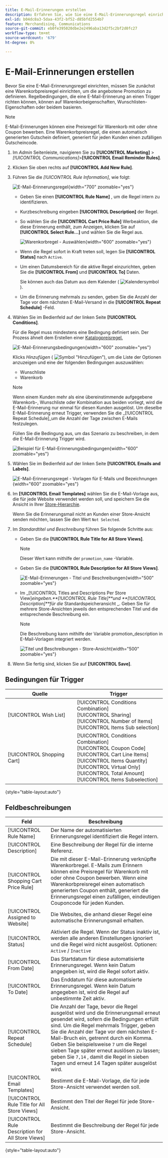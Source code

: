 ```yaml
---
title: E-Mail-Erinnerungen erstellen
description: Erfahren Sie, wie Sie eine E-Mail-Erinnerungsregel einrichten, die eine bestehende Warenkorbpreisregel verwendet.
exl-id: b04dc8a3-5daa-43f2-bf52-d85bfd2554b7
feature: Merchandising, Communications
source-git-commit: eb0fe395020dbe2e2496aba13d2f5c2bf2d0fc27
workflow-type: tm+mt
source-wordcount: '679'
ht-degree: 0%

---
```


# E-Mail-Erinnerungen erstellen

Bevor Sie eine E-Mail-Erinnerungsregel einrichten, müssen Sie zunächst eine Warenkorbpreisregel einrichten, um die angebotene Promotion zu definieren. Regelbedingungen, die eine E-Mail-Erinnerung an einen Trigger richten können, können auf Warenkorbeigenschaften, Wunschlisten-Eigenschaften oder beidem basieren.

>[!NOTE]
>
>E-Mail-Erinnerungen können eine Preisregel für Warenkorb mit oder ohne Coupon bewerben. Eine Warenkorbpreisregel, die einen automatisch generierten Gutschein definiert, generiert für jeden Kunden einen zufälligen Gutscheincode.

1. Im _Admin_ Seitenleiste, navigieren Sie zu **[!UICONTROL Marketing]** > _[!UICONTROL Communications]_>**[!UICONTROL Email Reminder Rules]**.

1. Klicken Sie oben rechts auf **[!UICONTROL Add New Rule]**.

1. Führen Sie die _[!UICONTROL Rule Information]_, wie folgt:

   ![E-Mail-Erinnerungsregel](./assets/email-reminder-new.png){width="700" zoomable="yes"}

   - Geben Sie einen **[!UICONTROL Rule Name]** , um die Regel intern zu identifizieren.

   - Kurzbeschreibung eingeben **[!UICONTROL Description]** der Regel.

   - So wählen Sie die **[!UICONTROL Cart Price Rule]** Werbeaktion, die diese Erinnerung enthält, zum Anzeigen, klicken Sie auf **[!UICONTROL Select Rule…]** und wählen Sie die Regel aus.

     ![Warenkorbregel - Auswählen](./assets/email-reminder-select-rule.png){width="600" zoomable="yes"}

   - Wenn die Regel sofort in Kraft treten soll, legen Sie **[!UICONTROL Status]** nach `Active`.

   - Um einen Datumsbereich für die aktive Regel einzurichten, geben Sie die **[!UICONTROL From]** und **[!UICONTROL To]** Daten.

     Sie können auch das Datum aus dem Kalender ( ![Kalendersymbol](../assets/icon-calendar.png) ).

   - Um die Erinnerung mehrmals zu senden, geben Sie die Anzahl der Tage vor dem nächsten E-Mail-Versand in die **[!UICONTROL Repeat Schedule]** -Feld.

1. Wählen Sie im Bedienfeld auf der linken Seite **[!UICONTROL Conditions]**.

   Für die Regel muss mindestens eine Bedingung definiert sein. Der Prozess ähnelt dem Erstellen einer [Katalogpreisregel.](price-rules-catalog.md)

   ![E-Mail-Erinnerungsbedingungen](./assets/email-reminder-conditions.png){width="600" zoomable="yes"}

   Klicks _Hinzufügen_ ( ![Symbol &quot;Hinzufügen&quot;](../assets/icon-add-green-circle.png)), um die Liste der Optionen anzuzeigen und eine der folgenden Bedingungen auszuwählen:

   - Wunschliste
   - Warenkorb

   >[!NOTE]
   >
   >Wenn einem Kunden mehr als eine übereinstimmende aufgegebene Warenkorb-, Wunschliste oder Kombination aus beiden vorliegt, wird die E-Mail-Erinnerung nur einmal für diesen Kunden ausgelöst. Um dieselbe E-Mail-Erinnerung erneut Trigger, verwenden Sie die _[!UICONTROL Repeat Schedule]_um die Anzahl der Tage zwischen E-Mails festzulegen.

   Füllen Sie die Bedingung aus, um das Szenario zu beschreiben, in dem die E-Mail-Erinnerung Trigger wird.

   ![Beispiel für E-Mail-Erinnerungsbedingungen](./assets/email-reminder-condition-example.png){width="600" zoomable="yes"}

1. Wählen Sie im Bedienfeld auf der linken Seite **[!UICONTROL Emails and Labels]**.

   ![E-Mail-Erinnerungsregel - Vorlagen für E-Mails und Bezeichnungen ](./assets/email-reminder-rule-emails-labels-email-templates.png){width="600" zoomable="yes"}

1. Im **[!UICONTROL Email Templates]** wählen Sie die E-Mail-Vorlage aus, die für jede Website verwendet werden soll, und speichern Sie die Ansicht in Ihrer [Store-Hierarchie](../getting-started/websites-stores-views.md).

   Wenn Sie die Erinnerungsmail nicht an Kunden einer Store-Ansicht senden möchten, lassen Sie den Wert `Not Selected`.

1. Im _Standardtitel und Beschreibung_ führen Sie folgende Schritte aus:

   - Geben Sie die **[!UICONTROL Rule Title for All Store Views]**.

     >[!NOTE]
     >
     >Dieser Wert kann mithilfe der `promotion_name` -Variable.

   - Geben Sie die **[!UICONTROL Rule Description for All Store Views]**.

     ![E-Mail-Erinnerungen - Titel und Beschreibungen](./assets/email-reminders-emails-and-labels-default-titles-description.png){width="500" zoomable="yes"}

   - Im _[!UICONTROL Titles and Descriptions Per Store View]_eingeben.**[!UICONTROL Rule Title]**und **[!UICONTROL Description]**für die_ Standardspeicheransicht _. Geben Sie für mehrere Store-Ansichten jeweils den entsprechenden Titel und die entsprechende Beschreibung ein.

     >[!NOTE]
     >
     >Die Beschreibung kann mithilfe der Variable promotion_description in E-Mail-Vorlagen integriert werden.

     ![Titel und Beschreibungen - Store-Ansicht](./assets/email-reminder-rules-title-descriptions-per-store-view.png){width="500" zoomable="yes"}

1. Wenn Sie fertig sind, klicken Sie auf **[!UICONTROL Save]**.

## Bedingungen für Trigger

| Quelle | Trigger |
|--- |--- |
| [!UICONTROL Wish List] | [!UICONTROL Conditions Combination]<br/>[!UICONTROL Sharing]<br/>[!UICONTROL Number of Items]<br/>[!UICONTROL Items Sub selection] |
| [!UICONTROL Shopping Cart] | [!UICONTROL Conditions Combination]<br/>[!UICONTROL Coupon Code]<br/>[!UICONTROL Cart Line Items]<br/>[!UICONTROL Items Quantity]<br/>[!UICONTROL Virtual Only]<br/>[!UICONTROL Total Amount]<br/>[!UICONTROL Items Subselection] |

{style="table-layout:auto"}

## Feldbeschreibungen

| Feld | Beschreibung |
|--- |--- |
| [!UICONTROL Rule Name] | Der Name der automatisierten Erinnerungsregel identifiziert die Regel intern. |
| [!UICONTROL Description] | Eine Beschreibung der Regel für die interne Referenz. |
| [!UICONTROL Shopping Cart Price Rule] | Die mit dieser E-Mail-Erinnerung verknüpfte Warenkorbregel. E-Mails zum Erinnern können eine Preisregel für Warenkorb mit oder ohne Coupon bewerben. Wenn eine Warenkorbpreisregel einen automatisch generierten Coupon enthält, generiert die Erinnerungsregel einen zufälligen, eindeutigen Couponcode für jeden Kunden. |
| [!UICONTROL Assigned to Website] | Die Websites, die anhand dieser Regel eine automatische Erinnerungsmail erhalten. |
| [!UICONTROL Status] | Aktiviert die Regel. Wenn der Status inaktiv ist, werden alle anderen Einstellungen ignoriert und die Regel wird nicht ausgelöst. Optionen: `Active` / `Inactive` |
| [!UICONTROL From Date] | Das Startdatum für diese automatisierte Erinnerungsregel. Wenn kein Datum angegeben ist, wird die Regel sofort aktiv. |
| [!UICONTROL To Date] | Das Enddatum für diese automatisierte Erinnerungsregel. Wenn kein Datum angegeben ist, wird die Regel auf unbestimmte Zeit aktiv. |
| [!UICONTROL Repeat Schedule] | Die Anzahl der Tage, bevor die Regel ausgelöst wird und die Erinnerungsmail erneut gesendet wird, sofern die Bedingungen erfüllt sind. Um die Regel mehrmals Trigger, geben Sie die Anzahl der Tage vor dem nächsten E-Mail-Bruch ein, getrennt durch ein Komma. Geben Sie beispielsweise `7` um die Regel sieben Tage später erneut auslösen zu lassen; geben Sie `7,14` , damit die Regel in sieben Tagen und erneut 14 Tagen später ausgelöst wird. |
| [!UICONTROL Email Templates] | Bestimmt die E-Mail-Vorlage, die für jede Store-Ansicht verwendet werden soll. |
| [!UICONTROL Rule Title for All Store Views] | Bestimmt den Titel der Regel für jede Store-Ansicht. |
| [!UICONTROL Rule Description for All Store Views] | Bestimmt die Beschreibung der Regel für jede Store-Ansicht. |

{style="table-layout:auto"}
